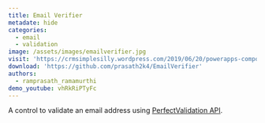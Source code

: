 ```yaml
---
title: Email Verifier
metadate: hide
categories:
  - email
  - validation
image: /assets/images/emailverifier.jpg
visit: 'https://crmsimplesilly.wordpress.com/2019/06/20/powerapps-component-framework-an-on-demand-email-verifier-control/'
download: 'https://github.com/prasath2k4/EmailVerifier'
authors:
  - ramprasath_ramamurthi
demo_youtube: vhRkRiPTyFc
---
```


A control to validate an email address using <a target="_blank" href="https://email.perfectvalidation.com/">PerfectValidation API</a>.
